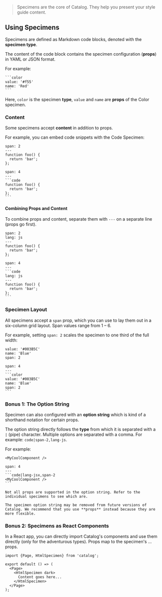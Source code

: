 > Specimens are the core of Catalog. They help you present your style guide content.

## Using Specimens

Specimens are defined as Markdown code blocks, denoted with the **specimen type**.

The content of the code block contains the specimen configuration (**props**) in YAML or JSON format.

For example:

````
```color
value: '#f55'
name: 'Red'
```
````

Here, `color` is the specimen **type**, `value` and `name` are **props** of the Color specimen.

### Content

Some specimens accept **content** in addition to props.

For example, you can embed code snippets with the Code Specimen:

```code
span: 2
---
function foo() {
  return 'bar';
};
```

````code
span: 4
---
```code
function foo() {
  return 'bar';
};
```
````

#### Combining Props and Content

To combine props and content, separate them with `---` on a separate line (props go first).

```code
span: 2
lang: js
---
function foo() {
  return 'bar';
};
```

````code
span: 4
---
```code
lang: js
---
function foo() {
  return 'bar';
};
```
````


### Specimen Layout

All specimens accept a `span` prop, which you can use to lay them out in a six-column grid layout. Span values range from 1 – 6.

For example, setting `span: 2` scales the specimen to one third of the full width:

```color
value: '#003B5C'
name: 'Blue'
span: 2
```

````code
span: 4
---
```color
value: '#003B5C'
name: 'Blue'
span: 2
```
````

### Bonus 1: The Option String

Specimen can also configured with an **option string** which is kind of a shorthand notation for certain props.

The option string directly follows the **type** from which it is separated with a `|` (pipe) character. Multiple options are separated with a comma. For example: `code|span-2,lang-js`.

For example:

```code|lang-jsx,span-2
<MyCoolComponent />
```

````code
span: 4
---
```code|lang-jsx,span-2
<MyCoolComponent />
```
````

```hint
Not all props are supported in the option string. Refer to the individual specimens to see which are.
```

```hint
The specimen option string may be removed from future versions of Catalog. We recommend that you use **props** instead because they are more flexible.
```

### Bonus 2: Specimens as React Components

In a React app, you can directly import Catalog's components and use them directly (only for the adventurous types). Props map to the specimen's … props.

```code|lang-jsx
import {Page, HtmlSpecimen} from 'catalog';

export default () => (
  <Page>
    <HtmlSpecimen dark>
      Content goes here...
    </HtmlSpecimen>
  </Page>
);
```
